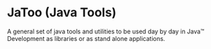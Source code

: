 # JaToo (Java Tools)

A general set of java tools and utilities to be used day by day in Java™ Development as libraries or as stand alone applications.
